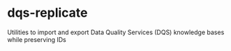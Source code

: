 # dqs-replicate
Utilities to import and export Data Quality Services (DQS) knowledge bases while preserving IDs

